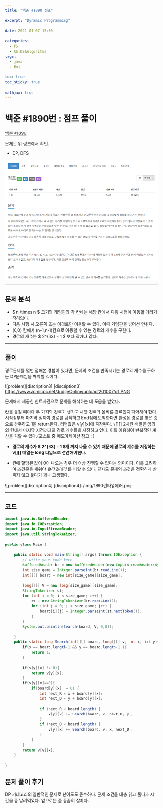 ```yaml
---
title: "백준 #1890 점프"

excerpt: "Dynamic Programming"

date: 2021-01-07-15:30

categories:
  - PS
  - CS:DS&Algoritms
tags:
  - java
  - Boj

toc: true
toc_sticky: true

mathjax: true
---
```


# 백준 #1890번 : 점프 풀이

[백준 #1890](https://www.acmicpc.net/problem/1890)

문제는 위 링크에서 확인.

- DP, DFS

![problem][discription]

[discription]: /img/백준1890.png

---

## 문제 분석

- $ n \times n $ 크기의 게임판의 각 칸에는 해당 칸에서 다음 시행에 이동할 거리가 적혀있다.
- 다음 시행 시 오른쪽 또는 아래로만 이동할 수 있다. 이때 게임판을 넘어선 안된다.
- (0,0) 칸에서 (n-1,n-1)칸으로 이동할 수 있는 경로의 개수를 구한다.
- 경로의 개수는 $ 2^{63} - 1 $ 보다 작거나 같다.

---

## 풀이

경로문제를 몇번 접해본 경험이 있다면, 문제의 조건을 만족시키는 경로의 개수를 구하는 DP문제임을 파악할 것이다.

![problem][discription3]
[discription3]: https://www.acmicpc.net/JudgeOnline/upload/201007/d1.PNG

문제에서 제공한 힌트사진으로 문제를 해석하는 데 도움을 받았다.

칸을 옮길 때마다 두 가지의 경로가 생기고 해당 경로가 올바른 경로인지 파악해야 한다.
시작점부터 마지막 점까지 경로를 탐색하고 End점에 도착한다면 완성된 경로를 찾은 것으로 간주하고 1을 return한다. 리턴값은 v[y][x]에 저장된다. v[][] 2차원 배열은 임의의 칸에서 마지막 지점까지의 경로 개수들을 저장하고 있다. 이를 이용하여 반복적인 계산을 피할 수 있다.(포스트 중 메모이제이션 참고 : )

- **경로의 개수가 $ 2^{63} - 1 $개 까지 나올 수 있기 때문에 경로의 개수를 저장하는 v[][] 배열은 long 타입으로 선언해야한다.**

- 칸에 할당된 값이 0이 나오는 경우 더 이상 진행할 수 없다는 의미이다. 이를 고려하여 조건문을 세워야 _런타임에러_ 를 피할 수 있다. 필자도 문제의 조건을 정확하게 살피지 않고 풀다가 꽤나 고생했다.

![problem][discription4]
[discription4]: /img/1890런타임에러.png

---

## 코드

```java
import java.io.BufferedReader;
import java.io.IOException;
import java.io.InputStreamReader;
import java.util.StringTokenizer;

public class Main {

    public static void main(String[] args) throws IOException {
        // write your code here
        BufferedReader br = new BufferedReader(new InputStreamReader(System.in));
        int size_game = Integer.parseInt(br.readLine());
        int[][] board = new int[size_game][size_game];

        long[][] V = new long[size_game][size_game];
        StringTokenizer st;
        for (int i = 0; i < size_game; i++) {
            st = new StringTokenizer(br.readLine());
            for (int j = 0; j < size_game; j++) {
                board[i][j] = Integer.parseInt(st.nextToken());
            }
        }
        System.out.println(Search(board, V, 0,0));

    }
    public static long Search(int[][] board, long[][] v, int x, int y){
        if(x == board.length-1 && y == board.length-1 ){
            return 1;
        }

        if(v[y][x] != 0){
            return v[y][x];
        }
        if(v[y][x]==0){
            if(board[y][x] != 0) {
                int next_R = x + board[y][x];
                int next_D = y + board[y][x];

                if (next_R < board.length) {
                    v[y][x] += Search(board, v, next_R, y);
                }
                if (next_D < board.length) {
                    v[y][x] += Search(board, v, x, next_D);
                }
            }
        }
        return v[y][x];
    }

}

```

## 문제 풀이 후기

DP 카테고리의 일반적인 문제로 난이도도 준수하다. 문제 조건을 대충 읽고 풀다가 시간을 좀 날려먹었다. 앞으로는 좀 꼼꼼히 살피자.
